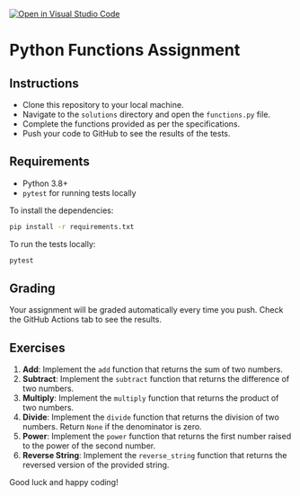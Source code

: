 [![Open in Visual Studio Code](https://classroom.github.com/assets/open-in-vscode-718a45dd9cf7e7f842a935f5ebbe5719a5e09af4491e668f4dbf3b35d5cca122.svg)](https://classroom.github.com/online_ide?assignment_repo_id=12178752&assignment_repo_type=AssignmentRepo)

# Python Functions Assignment

## Instructions

- Clone this repository to your local machine.
- Navigate to the `solutions` directory and open the `functions.py` file.
- Complete the functions provided as per the specifications.
- Push your code to GitHub to see the results of the tests.

## Requirements

- Python 3.8+
- `pytest` for running tests locally

To install the dependencies:

```bash
pip install -r requirements.txt
```

To run the tests locally:

```bash
pytest
```

## Grading

Your assignment will be graded automatically every time you push. Check the GitHub Actions tab to see the results.

## Exercises

1. **Add**: Implement the `add` function that returns the sum of two numbers.
2. **Subtract**: Implement the `subtract` function that returns the difference of two numbers.
3. **Multiply**: Implement the `multiply` function that returns the product of two numbers.
4. **Divide**: Implement the `divide` function that returns the division of two numbers. Return `None` if the denominator is zero.
5. **Power**: Implement the `power` function that returns the first number raised to the power of the second number.
6. **Reverse String**: Implement the `reverse_string` function that returns the reversed version of the provided string.


Good luck and happy coding!
